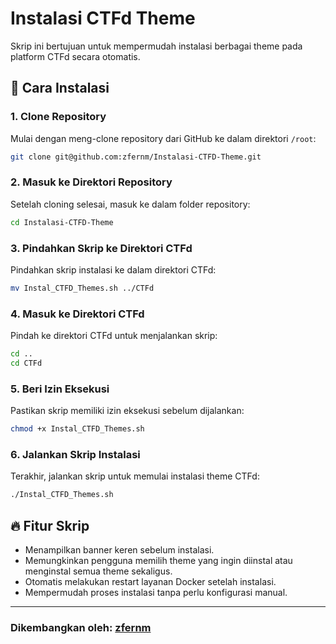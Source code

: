 # Instalasi CTFd Theme

Skrip ini bertujuan untuk mempermudah instalasi berbagai theme pada platform CTFd secara otomatis. 

## 📌 Cara Instalasi

### 1. Clone Repository
Mulai dengan meng-clone repository dari GitHub ke dalam direktori `/root`:
```bash
git clone git@github.com:zfernm/Instalasi-CTFD-Theme.git
```

### 2. Masuk ke Direktori Repository
Setelah cloning selesai, masuk ke dalam folder repository:
```bash
cd Instalasi-CTFD-Theme
```

### 3. Pindahkan Skrip ke Direktori CTFd
Pindahkan skrip instalasi ke dalam direktori CTFd:
```bash
mv Instal_CTFD_Themes.sh ../CTFd
```

### 4. Masuk ke Direktori CTFd
Pindah ke direktori CTFd untuk menjalankan skrip:
```bash
cd ..
cd CTFd
```

### 5. Beri Izin Eksekusi
Pastikan skrip memiliki izin eksekusi sebelum dijalankan:
```bash
chmod +x Instal_CTFD_Themes.sh
```

### 6. Jalankan Skrip Instalasi
Terakhir, jalankan skrip untuk memulai instalasi theme CTFd:
```bash
./Instal_CTFD_Themes.sh
```

## 🔥 Fitur Skrip
- Menampilkan banner keren sebelum instalasi.
- Memungkinkan pengguna memilih theme yang ingin diinstal atau menginstal semua theme sekaligus.
- Otomatis melakukan restart layanan Docker setelah instalasi.
- Mempermudah proses instalasi tanpa perlu konfigurasi manual.

---

### Dikembangkan oleh: **[zfernm]([https://github.com/zfernm](https://www.linkedin.com/in/samuel-hamonangan-s-099604255/))**


